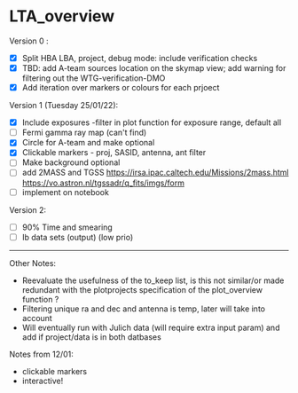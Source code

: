 # LTA_overview

Version 0 :
- [x] Split HBA LBA, project, debug mode: include verification checks
- [x] TBD: add A-team sources location on the skymap view; add warning for filtering out the WTG-verification-DMO
- [x] Add iteration over markers or colours for each prjoect

Version 1 (Tuesday 25/01/22):
- [x] Include exposures -filter in plot function for exposure range, default all 
- [ ] Fermi gamma ray map (can't find)
- [x] Circle for A-team and make optional
- [x] Clickable markers - proj, SASID, antenna, ant filter
- [ ] Make background optional
- [ ] add 2MASS and TGSS https://irsa.ipac.caltech.edu/Missions/2mass.html https://vo.astron.nl/tgssadr/q_fits/imgs/form
- [ ] implement on notebook

Version 2:
- [ ] 90% Time and smearing
- [ ] lb data sets (output) (low prio)
---
Other Notes:
- Reevaluate the usefulness of the to_keep list, is this not similar/or made redundant with the plotprojects specification of the plot_overview function ?
- Filtering unique ra and dec and antenna is temp, later will take into account 
- Will eventually run with Julich data (will require extra input param) and add if project/data is in both datbases

Notes from 12/01:
- clickable markers
- interactive!
